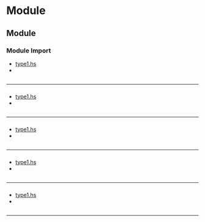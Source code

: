 

# Module

## Module

### Module Import
- [type1.hs](https://github.com/cheoljoo/educated-functional-programming-haskell/blob/master/type1.hs)
- 
```haskell
```

--------


### 
- [type1.hs](https://github.com/cheoljoo/educated-functional-programming-haskell/blob/master/type1.hs)
- 
```haskell
```

--------


### 
- [type1.hs](https://github.com/cheoljoo/educated-functional-programming-haskell/blob/master/type1.hs)
- 
```haskell
```

--------


### 
- [type1.hs](https://github.com/cheoljoo/educated-functional-programming-haskell/blob/master/type1.hs)
- 
```haskell
```

--------


### 
- [type1.hs](https://github.com/cheoljoo/educated-functional-programming-haskell/blob/master/type1.hs)
- 
```haskell
```

--------

